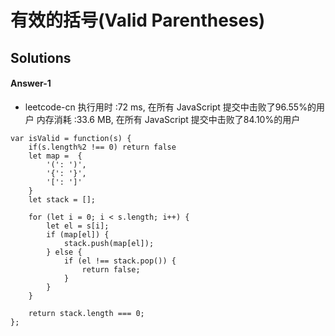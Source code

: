 # 有效的括号(Valid Parentheses)


## Solutions

#### Answer-1


- leetcode-cn
执行用时 :72 ms, 在所有 JavaScript 提交中击败了96.55%的用户
内存消耗 :33.6 MB, 在所有 JavaScript 提交中击败了84.10%的用户


```
var isValid = function(s) {
    if(s.length%2 !== 0) return false
    let map =  {
        '(': ')',
        '{': '}',
        '[': ']'
    }
    let stack = [];
    
    for (let i = 0; i < s.length; i++) {
        let el = s[i];
        if (map[el]) {
            stack.push(map[el]);
        } else {
            if (el !== stack.pop()) {
                return false;
            }
        }
    }
    
    return stack.length === 0;
};
```
